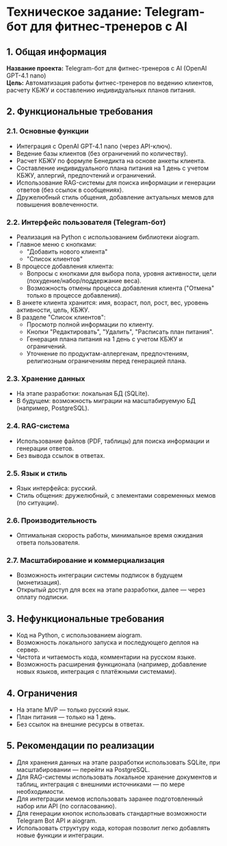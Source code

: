# Техническое задание: Telegram-бот для фитнес-тренеров с AI

## 1. Общая информация
**Название проекта:** Telegram-бот для фитнес-тренеров с AI (OpenAI GPT-4.1 nano)  
**Цель:** Автоматизация работы фитнес-тренеров по ведению клиентов, расчету КБЖУ и составлению индивидуальных планов питания.

## 2. Функциональные требования

### 2.1. Основные функции
- Интеграция с OpenAI GPT-4.1 nano (через API-ключ).
- Ведение базы клиентов (без ограничений по количеству).
- Расчет КБЖУ по формуле Бенедикта на основе анкеты клиента.
- Составление индивидуального плана питания на 1 день с учетом КБЖУ, аллергий, предпочтений и ограничений.
- Использование RAG-системы для поиска информации и генерации ответов (без ссылок в сообщениях).
- Дружелюбный стиль общения, добавление актуальных мемов для повышения вовлеченности.

### 2.2. Интерфейс пользователя (Telegram-бот)
- Реализация на Python с использованием библиотеки aiogram.
- Главное меню с кнопками:
  - "Добавить нового клиента"
  - "Список клиентов"
- В процессе добавления клиента:
  - Вопросы с кнопками для выбора пола, уровня активности, цели (похудение/набор/поддержание веса).
  - Возможность отмены процесса добавления клиента ("Отмена" только в процессе добавления).
- В анкете клиента хранится: имя, возраст, пол, рост, вес, уровень активности, цель, КБЖУ.
- В разделе "Список клиентов":
  - Просмотр полной информации по клиенту.
  - Кнопки "Редактировать", "Удалить", "Расписать план питания".
  - Генерация плана питания на 1 день с учетом КБЖУ и ограничений.
  - Уточнение по продуктам-аллергенам, предпочтениям, религиозным ограничениям перед генерацией плана.

### 2.3. Хранение данных
- На этапе разработки: локальная БД (SQLite).
- В будущем: возможность миграции на масштабируемую БД (например, PostgreSQL).

### 2.4. RAG-система
- Использование файлов (PDF, таблицы) для поиска информации и генерации ответов.
- Без вывода ссылок в ответах.

### 2.5. Язык и стиль
- Язык интерфейса: русский.
- Стиль общения: дружелюбный, с элементами современных мемов (по ситуации).

### 2.6. Производительность
- Оптимальная скорость работы, минимальное время ожидания ответа пользователя.

### 2.7. Масштабирование и коммерциализация
- Возможность интеграции системы подписок в будущем (монетизация).
- Открытый доступ для всех на этапе разработки, далее — через оплату подписки.

## 3. Нефункциональные требования

- Код на Python, с использованием aiogram.
- Возможность локального запуска и последующего деплоя на сервер.
- Чистота и читаемость кода, комментарии на русском языке.
- Возможность расширения функционала (например, добавление новых языков, интеграция с платёжными системами).

## 4. Ограничения

- На этапе MVP — только русский язык.
- План питания — только на 1 день.
- Без ссылок на внешние ресурсы в ответах.

## 5. Рекомендации по реализации

- Для хранения данных на этапе разработки использовать SQLite, при масштабировании — перейти на PostgreSQL.
- Для RAG-системы использовать локальное хранение документов и таблиц, интеграция с внешними источниками — по мере необходимости.
- Для интеграции мемов использовать заранее подготовленный набор или API (по согласованию).
- Для генерации кнопок использовать стандартные возможности Telegram Bot API и aiogram.
- Использовать структуру кода, которая позволит легко добавлять новые функции и интеграции.